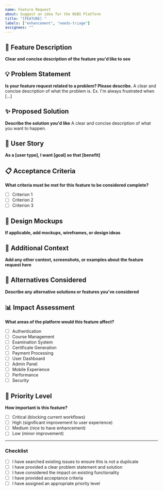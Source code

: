 ```yaml
---
name: Feature Request
about: Suggest an idea for the NSBS Platform
title: "[FEATURE] "
labels: ["enhancement", "needs-triage"]
assignees: ""
---
```


## 🚀 Feature Description

**Clear and concise description of the feature you'd like to see**

## 💡 Problem Statement

**Is your feature request related to a problem? Please describe.** A clear and
concise description of what the problem is. Ex. I'm always frustrated when [...]

## ✨ Proposed Solution

**Describe the solution you'd like** A clear and concise description of what you
want to happen.

## 🔄 User Story

**As a [user type], I want [goal] so that [benefit]**

## 📋 Acceptance Criteria

**What criteria must be met for this feature to be considered complete?**

- [ ] Criterion 1
- [ ] Criterion 2
- [ ] Criterion 3

## 🎨 Design Mockups

**If applicable, add mockups, wireframes, or design ideas**

## 🔗 Additional Context

**Add any other context, screenshots, or examples about the feature request
here**

## 🔄 Alternatives Considered

**Describe any alternative solutions or features you've considered**

## 📊 Impact Assessment

**What areas of the platform would this feature affect?**

- [ ] Authentication
- [ ] Course Management
- [ ] Examination System
- [ ] Certificate Generation
- [ ] Payment Processing
- [ ] User Dashboard
- [ ] Admin Panel
- [ ] Mobile Experience
- [ ] Performance
- [ ] Security

## 🎯 Priority Level

**How important is this feature?**

- [ ] Critical (blocking current workflows)
- [ ] High (significant improvement to user experience)
- [ ] Medium (nice to have enhancement)
- [ ] Low (minor improvement)

---

### Checklist

- [ ] I have searched existing issues to ensure this is not a duplicate
- [ ] I have provided a clear problem statement and solution
- [ ] I have considered the impact on existing functionality
- [ ] I have provided acceptance criteria
- [ ] I have assigned an appropriate priority level
